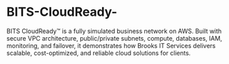 # BITS-CloudReady-
BITS CloudReady™ is a fully simulated business network on AWS. Built with secure VPC architecture, public/private subnets, compute, databases, IAM, monitoring, and failover, it demonstrates how Brooks IT Services delivers scalable, cost-optimized, and reliable cloud solutions for clients.
